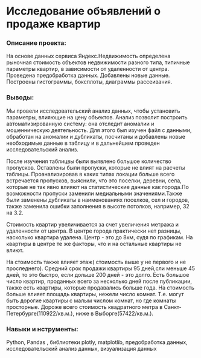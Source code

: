 # **Исследование объявлений о продаже квартир**

### **Описание проекта:**

На основе данных сервиса Яндекс.Недвижимость определена рыночная стоимость
объектов недвижимости разного типа, типичные параметры квартир, в зависимости от
удаленности от центра. Проведена предобработка данных. Добавлены новые данные.
Построены гистограммы, боксплоты, диаграммы рассеивания.

### **Выводы:**
Мы провели исследовательский анализ данных, чтобы установить параметры, влияющие на цену объектов. Анализ позволит построить автоматизированную систему: она отследит аномалии и мошенническую деятельность. Для этого был изучен файл с данными, обработан на аномалии и дубликаты, посчитаны и добавлены новые необходимые данные в таблицу и в дальнейшем проведен исследовательский анализ.

После изучения таблицвы были выявлено большое количество пропусков. Оставлены были пропуски, которые не влият на расчеты таблицы. Проанализировав в каких типах локации больше всего встречается пропусков, выяснили, что это поселки, деревни, села, которые не так явно влияют на статистические данные как города.По возможности пропуски заменили медиальными значениями.Также были заменены дубликаты в наименованиях поселков, сел и городов, также заменила ошибки заполнения в высоте потолков, например, 32 на 3.2.

Стоимость квартир увеличивается за счет увеличения метража и удаленности от центра. В центре города практически нет разницы, насколько квартира удалена. Центр - это до 8км, судя по графикам. На квартиры в центре те же факторы, что и на остальные квартиры не влиют.

На стоимость также влияет этаж( стоимость выше у не первого и не проследнего). Средний срок продажи квартиры 95 дней,сли меньше 45 дней, то это быстро, если дольше 200 дней - это долго. Есть большое число квартир, проданных всего за несколько дней после публикации, также есть квартиры, которые продавались больше года. На стоимость больше влияет площадь квартиры, нежели число комнат. Т.е. могут быть дорогие квартиры с малым числом комнат, но где комнаты просторные. Дороже всего стоимость квадратного метра в Санкт-Петербурге(110922/кв.м.), ниже в Выборге(57422/кв.м.).

### **Навыки и нструменты:**
Python, 
Pandas , 
библиотеки plotly, 
matplotlib, 
предобработка данных, 
исследовательский анализ данных, 
визуализация данных
